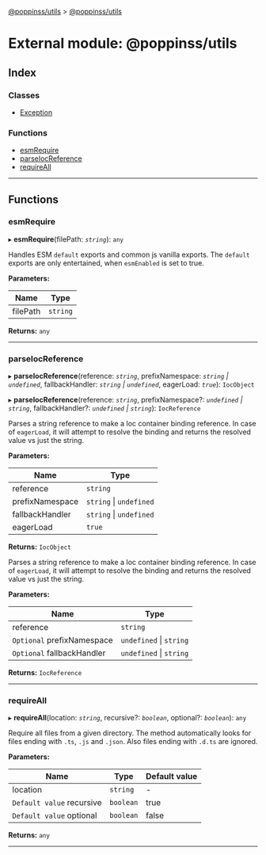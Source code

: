 [@poppinss/utils](../README.md) > [@poppinss/utils](../modules/_poppinss_utils.md)

# External module: @poppinss/utils

## Index

### Classes

* [Exception](../classes/_poppinss_utils.exception.md)

### Functions

* [esmRequire](_poppinss_utils.md#esmrequire)
* [parseIocReference](_poppinss_utils.md#parseiocreference)
* [requireAll](_poppinss_utils.md#requireall)

---

## Functions

<a id="esmrequire"></a>

###  esmRequire

▸ **esmRequire**(filePath: *`string`*): `any`

Handles ESM `default` exports and common js vanilla exports. The `default` exports are only entertained, when `esmEnabled` is set to true.

**Parameters:**

| Name | Type |
| ------ | ------ |
| filePath | `string` |

**Returns:** `any`

___
<a id="parseiocreference"></a>

###  parseIocReference

▸ **parseIocReference**(reference: *`string`*, prefixNamespace: *`string` \| `undefined`*, fallbackHandler: *`string` \| `undefined`*, eagerLoad: *`true`*): `IocObject`

▸ **parseIocReference**(reference: *`string`*, prefixNamespace?: *`undefined` \| `string`*, fallbackHandler?: *`undefined` \| `string`*): `IocReference`

Parses a string reference to make a Ioc container binding reference. In case of `eagerLoad`, it will attempt to resolve the binding and returns the resolved value vs just the string.

**Parameters:**

| Name | Type |
| ------ | ------ |
| reference | `string` |
| prefixNamespace | `string` \| `undefined` |
| fallbackHandler | `string` \| `undefined` |
| eagerLoad | `true` |

**Returns:** `IocObject`

Parses a string reference to make a Ioc container binding reference. In case of `eagerLoad`, it will attempt to resolve the binding and returns the resolved value vs just the string.

**Parameters:**

| Name | Type |
| ------ | ------ |
| reference | `string` |
| `Optional` prefixNamespace | `undefined` \| `string` |
| `Optional` fallbackHandler | `undefined` \| `string` |

**Returns:** `IocReference`

___
<a id="requireall"></a>

###  requireAll

▸ **requireAll**(location: *`string`*, recursive?: *`boolean`*, optional?: *`boolean`*): `any`

Require all files from a given directory. The method automatically looks for files ending with `.ts`, `.js` and `.json`. Also files ending with `.d.ts` are ignored.

**Parameters:**

| Name | Type | Default value |
| ------ | ------ | ------ |
| location | `string` | - |
| `Default value` recursive | `boolean` | true |
| `Default value` optional | `boolean` | false |

**Returns:** `any`

___

